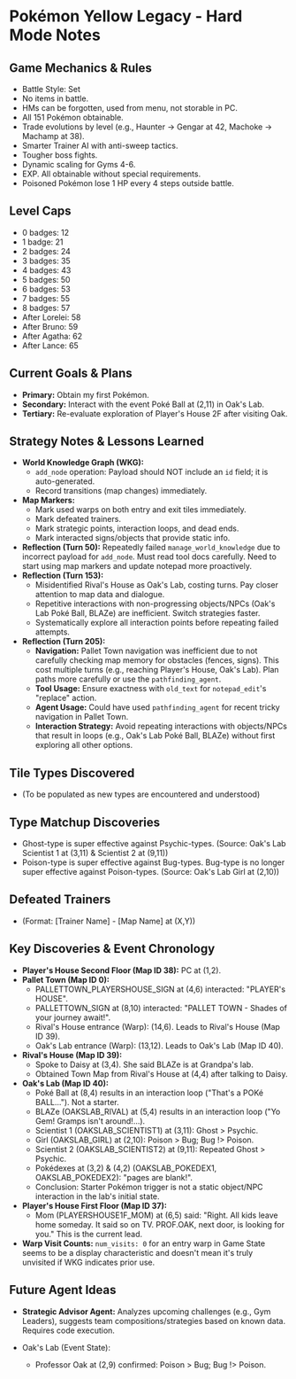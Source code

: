 # Pokémon Yellow Legacy - Hard Mode Notes

## Game Mechanics & Rules
- Battle Style: Set
- No items in battle.
- HMs can be forgotten, used from menu, not storable in PC.
- All 151 Pokémon obtainable.
- Trade evolutions by level (e.g., Haunter -> Gengar at 42, Machoke -> Machamp at 38).
- Smarter Trainer AI with anti-sweep tactics.
- Tougher boss fights.
- Dynamic scaling for Gyms 4-6.
- EXP. All obtainable without special requirements.
- Poisoned Pokémon lose 1 HP every 4 steps outside battle.

## Level Caps
- 0 badges: 12
- 1 badge: 21
- 2 badges: 24
- 3 badges: 35
- 4 badges: 43
- 5 badges: 50
- 6 badges: 53
- 7 badges: 55
- 8 badges: 57
- After Lorelei: 58
- After Bruno: 59
- After Agatha: 62
- After Lance: 65

## Current Goals & Plans
- **Primary:** Obtain my first Pokémon.
- **Secondary:** Interact with the event Poké Ball at (2,11) in Oak's Lab.
- **Tertiary:** Re-evaluate exploration of Player's House 2F after visiting Oak.

## Strategy Notes & Lessons Learned
- **World Knowledge Graph (WKG):**
    - `add_node` operation: Payload should NOT include an `id` field; it is auto-generated.
    - Record transitions (map changes) immediately.
- **Map Markers:**
    - Mark used warps on both entry and exit tiles immediately.
    - Mark defeated trainers.
    - Mark strategic points, interaction loops, and dead ends.
    - Mark interacted signs/objects that provide static info.
- **Reflection (Turn 50):** Repeatedly failed `manage_world_knowledge` due to incorrect payload for `add_node`. Must read tool docs carefully. Need to start using map markers and update notepad more proactively.
- **Reflection (Turn 153):**
    - Misidentified Rival's House as Oak's Lab, costing turns. Pay closer attention to map data and dialogue.
    - Repetitive interactions with non-progressing objects/NPCs (Oak's Lab Poké Ball, BLAZe) are inefficient. Switch strategies faster.
    - Systematically explore all interaction points before repeating failed attempts.
- **Reflection (Turn 205):**
    - **Navigation:** Pallet Town navigation was inefficient due to not carefully checking map memory for obstacles (fences, signs). This cost multiple turns (e.g., reaching Player's House, Oak's Lab). Plan paths more carefully or use the `pathfinding_agent`.
    - **Tool Usage:** Ensure exactness with `old_text` for `notepad_edit`'s "replace" action.
    - **Agent Usage:** Could have used `pathfinding_agent` for recent tricky navigation in Pallet Town.
    - **Interaction Strategy:** Avoid repeating interactions with objects/NPCs that result in loops (e.g., Oak's Lab Poké Ball, BLAZe) without first exploring all other options.

## Tile Types Discovered
- (To be populated as new types are encountered and understood)

## Type Matchup Discoveries
- Ghost-type is super effective against Psychic-types. (Source: Oak's Lab Scientist 1 at (3,11) & Scientist 2 at (9,11))
- Poison-type is super effective against Bug-types. Bug-type is no longer super effective against Poison-types. (Source: Oak's Lab Girl at (2,10))

## Defeated Trainers
- (Format: [Trainer Name] - [Map Name] at (X,Y))

## Key Discoveries & Event Chronology
- **Player's House Second Floor (Map ID 38):** PC at (1,2).
- **Pallet Town (Map ID 0):**
    - PALLETTOWN_PLAYERSHOUSE_SIGN at (4,6) interacted: "PLAYER's HOUSE".
    - PALLETTOWN_SIGN at (8,10) interacted: "PALLET TOWN - Shades of your journey await!".
    - Rival's House entrance (Warp): (14,6). Leads to Rival's House (Map ID 39).
    - Oak's Lab entrance (Warp): (13,12). Leads to Oak's Lab (Map ID 40).
- **Rival's House (Map ID 39):**
    - Spoke to Daisy at (3,4). She said BLAZe is at Grandpa's lab.
    - Obtained Town Map from Rival's House at (4,4) after talking to Daisy.
- **Oak's Lab (Map ID 40):**
    - Poké Ball at (8,4) results in an interaction loop ("That's a POKé BALL..."). Not a starter.
    - BLAZe (OAKSLAB_RIVAL) at (5,4) results in an interaction loop ("Yo Gem! Gramps isn't around!...).
    - Scientist 1 (OAKSLAB_SCIENTIST1) at (3,11): Ghost > Psychic.
    - Girl (OAKSLAB_GIRL) at (2,10): Poison > Bug; Bug !> Poison.
    - Scientist 2 (OAKSLAB_SCIENTIST2) at (9,11): Repeated Ghost > Psychic.
    - Pokédexes at (3,2) & (4,2) (OAKSLAB_POKEDEX1, OAKSLAB_POKEDEX2): "pages are blank!".
    - Conclusion: Starter Pokémon trigger is not a static object/NPC interaction in the lab's initial state.
- **Player's House First Floor (Map ID 37):**
    - Mom (PLAYERSHOUSE1F_MOM) at (6,5) said: "Right. All kids leave home someday. It said so on TV. PROF.OAK, next door, is looking for you." This is the current lead.
- **Warp Visit Counts:** `num_visits: 0` for an entry warp in Game State seems to be a display characteristic and doesn't mean it's truly unvisited if WKG indicates prior use.

## Future Agent Ideas
- **Strategic Advisor Agent:** Analyzes upcoming challenges (e.g., Gym Leaders), suggests team compositions/strategies based on known data. Requires code execution.

- Oak's Lab (Event State):
    - Professor Oak at (2,9) confirmed: Poison > Bug; Bug !> Poison.